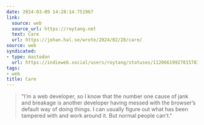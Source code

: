 ```yaml
---
date: 2024-03-09 14:28:14.751967
link:
  source: web
  source_url: https://roytang.net
  text: Care
  url: https://johan.hal.se/wrote/2024/02/28/care/
source: web
syndicated:
- type: mastodon
  url: https://indieweb.social/users/roytang/statuses/112066199278157834
tags:
- web
title: Care
---
```


> "I’m a web developer, so I know that the number one cause of jank and breakage is another developer having messed with the browser’s default way of doing things. I can usually figure out what has been tampered with and work around it. But normal people can’t."